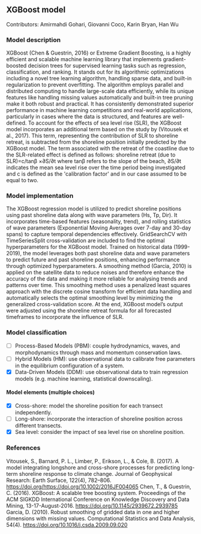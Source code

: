 ## XGBoost model
Contributors: Amirmahdi Gohari, Giovanni Coco, Karin Bryan, Han Wu
### Model description
XGBoost  (Chen & Guestrin, 2016) or Extreme Gradient Boosting, is a highly efficient and scalable machine learning library that implements gradient-boosted decision trees for supervised learning tasks such as regression, classification, and ranking. It stands out for its algorithmic optimizations including a novel tree learning algorithm, handling sparse data, and built-in regularization to prevent overfitting. The algorithm employs parallel and distributed computing to handle large-scale data efficiently, while its unique features like handling missing values automatically and built-in tree pruning make it both robust and practical. It has consistently demonstrated superior performance in machine learning competitions and real-world applications, particularly in cases where the data is structured, and features are well-defined. 
To account for the effects of sea level rise (SLR), the XGBoost model incorporates an additional term based on the study by (Vitousek et al., 2017). This term, representing the contribution of SLR to shoreline retreat, is subtracted from the shoreline position initially predicted by the XGBoost model. The term associated with the retreat of the coastline due to the SLR-related effect is defined as follows: 
 shoreline retreat (due to SLR)=c/tan⁡β   ×∂S/∂t
where tanβ refers to the slope of the beach, ∂S/∂t indicates the mean sea level rise over the time period being investigated and c is defined as the 'calibration factor' and in our case assumed to be equal to two.

### Model implementation
The XGBoost regression model is utilized to predict shoreline positions using past shoreline data along with wave parameters (Hs, Tp, Dir). It incorporates time-based features (seasonality, trend), and rolling statistics of wave parameters (Exponential Moving Averages over 7-day and 30-day spans) to capture temporal dependencies effectively. GridSearchCV with TimeSeriesSplit cross-validation are included to find the optimal hyperparameters for the XGBoost model. Trained on historical data (1999-2019), the model leverages both past shoreline data and wave parameters to predict future and past shoreline positions, enhancing performance through optimized hyperparameters. A smoothing method (Garcia, 2010) is applied on the satellite data to reduce noises and therefore enhance the accuracy of the data and making it more reliable for analysing trends and patterns over time. This smoothing method uses a penalized least squares approach with the discrete cosine transform for efficient data handling and automatically selects the optimal smoothing level by minimizing the generalized cross-validation score. At the end, XGBoost model’s output were adjusted using the shoreline retreat formula for all forecasted timeframes to incorporate the influence of SLR.

### Model classification
- [ ] Process-Based Models (PBM): couple hydrodynamics, waves, and morphodynamics through mass and momentum conservation laws.
- [ ] Hybrid Models (HM): use observational data to calibrate free parameters in the equilibrium configuration of a system.
- [x] Data-Driven Models (DDM): use observational data to train regression models (e.g. machine learning, statistical downscaling).
#### Model elements (multiple choices)
- [x] Cross-shore: model the shoreline position for each transect independently.
- [ ] Long-shore: incorporate the interaction of shoreline position across different transects.
- [x] Sea level: consider the impact of sea level rise on shoreline position.

### References
Vitousek, S., Barnard, P. L., Limber, P., Erikson, L., & Cole, B. (2017). A model integrating longshore and cross-shore processes for predicting long-term shoreline response to climate change. Journal of Geophysical Research: Earth Surface, 122(4), 782–806. https://doi.org/https://doi.org/10.1002/2016JF004065
Chen, T., & Guestrin, C. (2016). XGBoost: A scalable tree boosting system. Proceedings of the ACM SIGKDD International Conference on Knowledge Discovery and Data Mining, 13-17-August-2016. https://doi.org/10.1145/2939672.2939785
Garcia, D. (2010). Robust smoothing of gridded data in one and higher dimensions with missing values. Computational Statistics and Data Analysis, 54(4). https://doi.org/10.1016/j.csda.2009.09.020



 


